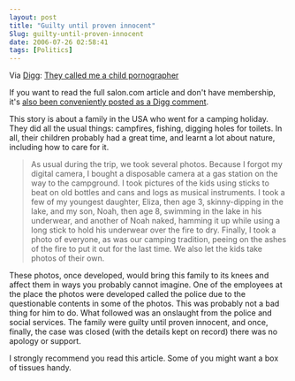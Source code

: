```yaml
---
layout: post
title: "Guilty until proven innocent"
Slug: guilty-until-proven-innocent
date: 2006-07-26 02:58:41
tags: [Politics]
---
```

Via [Digg](http://digg.com/offbeat_news/They_called_me_a_child_pornographer_Camping_photos_ruin_family_s_life): [They called me a child pornographer](http://www.salon.com/mwt/feature/2006/07/18/photos/index_np.html)

If you want to read the full salon.com article and don't have membership, it's [also been conveniently posted as a Digg comment](http://digg.com/offbeat_news/They_called_me_a_child_pornographer_Camping_photos_ruin_family_s_life#c2363507).

This story is about a family in the USA who went for a camping holiday. They did all the usual things: campfires, fishing, digging holes for toilets. In all, their children probably had a great time, and learnt a lot about nature, including how to care for it.

> As usual during the trip, we took several photos. Because I forgot my digital camera, I bought a disposable camera at a gas station on the way to the campground. I took pictures of the kids using sticks to beat on old bottles and cans and logs as musical instruments. I took a few of my youngest daughter, Eliza, then age 3, skinny-dipping in the lake, and my son, Noah, then age 8, swimming in the lake in his underwear, and another of Noah naked, hamming it up while using a long stick to hold his underwear over the fire to dry. Finally, I took a photo of everyone, as was our camping tradition, peeing on the ashes of the fire to put it out for the last time. We also let the kids take photos of their own.

These photos, once developed, would bring this family to its knees and affect them in ways you probably cannot imagine. One of the employees at the place the photos were developed called the police due to the questionable contents in some of the photos. This was probably not a bad thing for him to do. What followed was an onslaught from the police and social services. The family were guilty until proven innocent, and once, finally, the case was closed (with the details kept on record) there was no apology or support.

I strongly recommend you read this article. Some of you might want a box of tissues handy.
